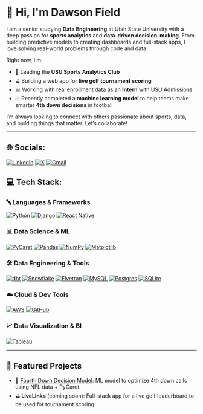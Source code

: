 # 👋 Hi, I'm Dawson Field
I am a senior studying **Data Engineering** at Utah State University with a deep passion for **sports analytics** and **data-driven decision-making**. From building predictive models to creating dashboards and full-stack apps, I love solving real-world problems through code and data.

Right now, I’m:
- 🏀 Leading the **USU Sports Analytics Club**
- ⛳ Building a web app for **live golf tournament scoring**
- 📊 Working with real enrollment data as an **Intern** with USU Admissions
- ✅ Recently completed a **machine learning model** to help teams make smarter **4th down decisions** in football


I’m always looking to connect with others passionate about sports, data, and building things that matter. Let’s collaborate!

---

## 🌐 Socials:
[![LinkedIn](https://img.shields.io/badge/LinkedIn-%230077B5.svg?style=for-the-badge&logo=linkedin&logoColor=white)](https://linkedin.com/in/dawson-field) 
[![X](https://img.shields.io/badge/X-000000.svg?style=for-the-badge&logo=x&logoColor=white)](https://x.com/dfield7) 
[![Gmail](https://img.shields.io/badge/Gmail-D14836?style=for-the-badge&logo=gmail&logoColor=white)](mailto:dawsontfield@gmail.com)


## 💻 Tech Stack:

### 🔤 Languages & Frameworks
[![Python](https://img.shields.io/badge/python-3670A0?style=for-the-badge&logo=python&logoColor=ffdd54)](https://www.python.org/)
[![Django](https://img.shields.io/badge/django-%23092E20.svg?style=for-the-badge&logo=django&logoColor=white)](https://www.djangoproject.com/)
[![React Native](https://img.shields.io/badge/react_native-%2320232a.svg?style=for-the-badge&logo=react&logoColor=%2361DAFB)](https://reactnative.dev/)

### 📊 Data Science & ML
[![PyCaret](https://img.shields.io/badge/PyCaret-101010?style=for-the-badge&logo=python&logoColor=white)](https://pycaret.gitbook.io/)
[![Pandas](https://img.shields.io/badge/pandas-%23150458.svg?style=for-the-badge&logo=pandas&logoColor=white)](https://pandas.pydata.org/)
[![NumPy](https://img.shields.io/badge/numpy-%23013243.svg?style=for-the-badge&logo=numpy&logoColor=white)](https://numpy.org/)
[![Matplotlib](https://img.shields.io/badge/Matplotlib-%23ffffff.svg?style=for-the-badge&logo=Matplotlib&logoColor=white)](https://matplotlib.org/)

### 🛠️ Data Engineering & Tools
[![dbt](https://img.shields.io/badge/dbt-%23FF694B.svg?style=for-the-badge&logo=dbt&logoColor=white)](https://www.getdbt.com/)
[![Snowflake](https://img.shields.io/badge/Snowflake-%2300C1E0.svg?style=for-the-badge&logo=snowflake&logoColor=white)](https://www.snowflake.com/)
[![Fivetran](https://img.shields.io/badge/Fivetran-0081CB?style=for-the-badge&logo=fivetran&logoColor=white)](https://www.fivetran.com/)
[![MySQL](https://img.shields.io/badge/mysql-4479A1.svg?style=for-the-badge&logo=mysql&logoColor=white)](https://www.mysql.com/)
[![Postgres](https://img.shields.io/badge/postgres-%23316192.svg?style=for-the-badge&logo=postgresql&logoColor=white)](https://www.postgresql.org/)
[![SQLite](https://img.shields.io/badge/sqlite-%2307405e.svg?style=for-the-badge&logo=sqlite&logoColor=white)](https://www.sqlite.org/index.html)

### ☁️ Cloud & Dev Tools
[![AWS](https://img.shields.io/badge/AWS-%23FF9900.svg?style=for-the-badge&logo=amazon-aws&logoColor=white)](https://aws.amazon.com/)
[![GitHub](https://img.shields.io/badge/github-%23121011.svg?style=for-the-badge&logo=github&logoColor=white)](https://github.com/)

### 📈 Data Visualization & BI
[![Tableau](https://img.shields.io/badge/Tableau-E97627?style=for-the-badge&logo=tableau&logoColor=white)](https://www.tableau.com/)

---

## 🚀 Featured Projects
- 🏈 [Fourth Down Decision Model](https://github.com/Dawson-Field/nfl-4th-down-decision-model): ML model to optimize 4th down calls using NFL data + PyCaret.
- ⛳ **LiveLinks** (coming soon): Full-stack app for a live golf leaderboard to be used for tournament scoring.
  




